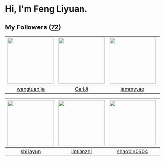 # Hi, I'm Feng Liyuan.

## My Followers ([72](https://github.com/SunRunAway?tab=followers))

| <img src="https://avatars1.githubusercontent.com/u/4090971?v=4" width="150" height="150" /> | <img src="https://avatars0.githubusercontent.com/u/10810759?v=4" width="150" height="150" /> | <img src="https://avatars3.githubusercontent.com/u/38520451?v=4" width="150" height="150" /> | <img src="https://avatars1.githubusercontent.com/u/4198311?v=4" width="150" height="150" /> |
| :-----------------------------------------------------------------------------------------: | :------------------------------------------------------------------------------------------: | :------------------------------------------------------------------------------------------: | :-----------------------------------------------------------------------------------------: |
|                        [wangtuanjie](https://github.com/wangtuanjie)                        |                              [CarlJi](https://github.com/CarlJi)                             |                            [jammyyao](https://github.com/jammyyao)                           |                              [skyzh](https://github.com/skyzh)                              |

| <img src="https://avatars0.githubusercontent.com/u/566037?v=4" width="150" height="150" /> | <img src="https://avatars3.githubusercontent.com/u/1457382?v=4" width="150" height="150" /> | <img src="https://avatars1.githubusercontent.com/u/10383?v=4" width="150" height="150" /> | <img src="https://avatars1.githubusercontent.com/u/51537937?v=4" width="150" height="150" /> |
| :----------------------------------------------------------------------------------------: | :-----------------------------------------------------------------------------------------: | :---------------------------------------------------------------------------------------: | :------------------------------------------------------------------------------------------: |
|                          [shijiayun](https://github.com/shijiayun)                         |                         [lintianzhi](https://github.com/lintianzhi)                         |                       [shaobin0604](https://github.com/shaobin0604)                       |                  [SunRunAwayAwayAway](https://github.com/SunRunAwayAwayAway)                 |